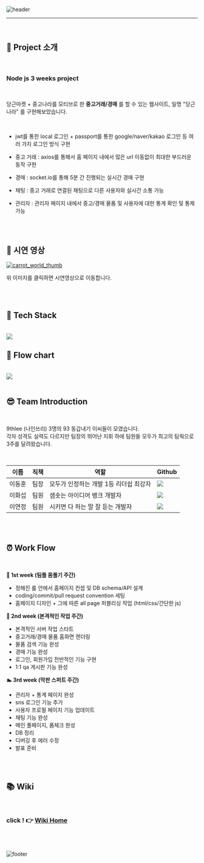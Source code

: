 ![header](https://capsule-render.vercel.app/api?type=cylinder&color=0:bebbf5,100:a82da8&height=100&section=header&text=%E2%9C%A8%20carrot%20world%20%E2%9C%A8&fontSize=40)
<br>

---

<br>

## 📌 Project 소개

<br/>

### **Node js 3 weeks project**

<br>

당근마켓 + 중고나라를 모티브로 한 **중고거래/경매** 를 할 수 있는 웹사이트, 일명 "당근나라" 를 구현해보았습니다.

<br/>

- jwt를 통한 local 로그인 + passport를 통한 google/naver/kakao 로그인 등 여러 가지 로그인 방식 구현

- 중고 거래 : axios를 통해서 홈 페이지 내에서 많은 url 이동없이 최대한 부드러운 동작 구현

- 경매 : socket.io를 통해 5분 간 진행되는 실시간 경매 구현

- 채팅 : 중고 거래로 연결된 채팅으로 다른 사용자와 실시간 소통 가능

- 관리자 : 관리자 페이지 내에서 중고/경매 물품 및 사용자에 대한 통계 확인 및 통제 가능

<br/>  
<br/>

## 🎥 시연 영상

[![carrot_world_thumb](https://user-images.githubusercontent.com/96301958/162624524-0d85d321-3c92-44f4-a8f4-b6e648c7edce.gif)](https://www.youtube.com/watch?v=TUSVB7_jibI)

위 이미지를 클릭하면 시연영상으로 이동합니다.

<br/>  
<br/>

## 🔧 Tech Stack

<br/>

<img src="https://user-images.githubusercontent.com/69417234/162613313-ef0f71c7-709d-4104-b227-6ace0315a6cf.png">

<br/>

## 🐎 Flow chart

<br/>

<img src="https://user-images.githubusercontent.com/69417234/162579280-1b08698b-044d-4544-978e-24d77d37cb7b.png">

<br/>
<br/>

## 😎 Team Introduction

<br>

9thlee (나인쓰리) 3명의 93 동갑내기 이씨들이 모였습니다. <br>
각자 성격도 실력도 다르지만 팀장의 뛰어난 지휘 하에 팀원들 모두가 최고의 팀웍으로 3주를 달려왔습니다. <br>

</br>

| 이름   | 직책 | 역할                                   | Github                                                                                                                                                                                      |
| ------ | ---- | -------------------------------------- | ------------------------------------------------------------------------------------------------------------------------------------------------------------------------------------------- |
| 이동훈 | 팀장 | 모두가 인정하는 개발 1등 리더쉽 최강자 | <a href="https://github.com/green-kong"><img src="https://img.shields.io/badge/dev%2D%2Dkong-339933?style=flat-square&logo=github&logoColor=white&link=https://github.com/green-kong"/></a> |
| 이화섭 | 팀원 | 샘솟는 아이디어 뱅크 개발자            | <a href="https://github.com/LeeHwaSeob"><img src="https://img.shields.io/badge/LeeHwaSeob-FFD54F?style=flat-square&logo=github&logoColor=white&link=https://github.com/LeeHwaSeob"/></a>    |
| 이연정 | 팀원 | 시키면 다 하는 말 잘 듣는 개발자       | <a href="https://github.com/yjleeinkr"><img src="https://img.shields.io/badge/yjleeinkr-7B1FA2?style=flat-square&logo=github&logoColor=white&link=https://github.com/yjleeinkr"/></a>       |

<br>
<br>

## ⏰ Work Flow

<br>

**🚶 1st week (팀플 몸풀기 주간)**

- 정해진 룰 안에서 홈페이지 컨셉 및 DB schema/API 설계
- coding/commit/pull request convention 세팅
- 홈페이지 디자인 + 그에 따른 all page 퍼블리싱 작업 (html/css/간단한 js)

**🏃 2nd week (본격적인 작업 주간)**

- 본격적인 서버 작업 스타트
- 중고거래/경매 물품 홈화면 렌더링
- 물품 검색 기능 완성
- 경매 기능 완성
- 로그인, 회원가입 전반적인 기능 구현
- 1:1 qa 게시판 기능 완성

**🏊 3rd week (막판 스퍼트 주간)**

- 관리자 + 통계 페이지 완성
- sns 로그인 기능 추가
- 사용자 프로필 페이지 기능 업데이트
- 채팅 기능 완성
- 메인 풀페이지, 폼체크 완성
- DB 정리
- 디버깅 후 에러 수정
- 발표 준비

<br>
<br>

## 📚 Wiki

<br>

### click ! 👉 [**Wiki Home**](https://github.com/green-kong/carrot_world/wiki)

<br>
<br>

![footer](https://capsule-render.vercel.app/api?type=wave&color=0:bebbf5,100:a82da8&height=200&section=footer&text=%F0%9F%8E%89%20thanks%20for%20watching%20%F0%9F%8E%89&fontSize=30&fontAlignY=80)
